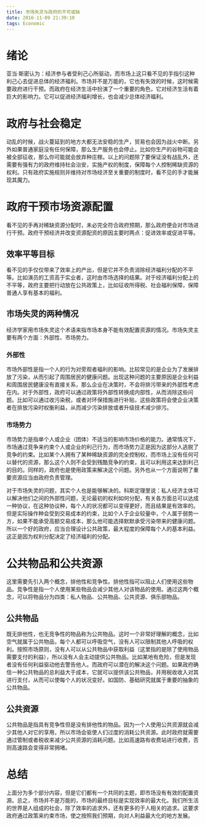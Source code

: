 ```yaml
---
title: 市场失灵与政府的不可或缺
date: 2016-11-09 21:39:10
tags: Economic
---
```


# 绪论

亚当·斯密认为：经济参与者受利己心所驱动，而市场上这只看不见的手指引这种利己心去促进总体的经济福利。市场并不是万能的，它也有失效的时候，这时候需要政府进行干预。而政府在经济生活中扮演了一个重要的角色，它对经济生活有着巨大的影响力。它可以促进经济福利增长，也会减少总体经济福利。

<!-- more -->

# 政府与社会稳定

动乱的时候，战火蔓延到的地方大都无法安稳的生产，贸易也会因为战火中断。另外如果普通家庭没有任何保障，那么生产服务也会停止。比如你生产的谷物可能会被全部征收，那么你可能就会放弃种庄稼。以上的问题除了要保证没有战乱外，还需要有强有力的政府维持社会治安，实施产权的制度，保障每个人控制稀缺资源的权利。只有政府实施规则并维持对市场经济至关重要的制度时，看不见的手才能展现其魔力。

# 政府干预市场资源配置

看不见的手再对稀缺资源分配时，未必完全符合政府预期，那么政府便会对市场进行干预。政府干预经济并改变资源配资的原因主要时两点：促进效率或促进平等。

## 效率平等目标

看不见的手仅仅带来了效率上的产出，但是它并不负责消除经济福利分配的不平等。比如演员的工资高于实业者，这时由市场选择的结果。对于经济福利分配上的不平等，政府主要把行动放在公共政策上，比如征收所得税、社会福利保障，保障普通人享有基本的福利。

## 市场失灵的两种情况

经济学家用市场失灵这个术语来指市场本身不能有效配置资源的情况。市场失灵主要有两个方面：外部性、市场势力。

### 外部性

市场外部性是指一个人的行为对旁观者福利的影响。比较常见的是企业为了发展排放了污染，从而引起了周围居民的健康问题。出现这种问题的主要原因是企业利益和周围居民健康没有直接关系，那么企业在决策时，不会将排污带来的外部性考虑在内。对于外部性，政府可以通过政策将外部性转换成内部性，从而消除这些问题。比如可以通过收污染税，或者对环保措施进行补贴，这些政策将会使企业决策者在排放污染时权衡利益，从而减少污染排放或者升级技术减少排污。

### 市场势力

市场势力是指单个人或企业（团体）不适当的影响市场价格的能力。通常情况下，市场通过竞争来约束个人或企业的利己行为，而市场势力正是因为这部分人逃脱了竞争的约束。比如某个人拥有了某种稀缺资源的完全控制权，而市场上没有任何可以替代的资源，那么这个人则不会受到残酷竞争的约束，且可以利用这来达到利己的目的。同样的，政府也是使用政策来解决这个问题。另外也从一个方面说明了重要资源应当由政府负责管理。

对于市场失灵的问题，其实个人也是能够解决的。科斯定理里说：私人经济主体可以解决他们之间的外部性问题，无论最初的权利如何分配，有关各方面总可以达成一种协议，在这种协议种，每个人的状况都可以变得更好，而且结果是有效率的。但是实际操作种会受到交易成本的约束，比如个人于企业较量中，个人属于弱势一方，如果不能承受高额交易成本，那么他可能选择默默承受污染带来的健康问题。所以一个好的政府，应当合理设计公共政策，最大程度的保障每个人的基本利益。这正是因为权利分配决定了经济福利的分配。

# 公共物品和公共资源

这里需要先引入两个概念，排他性和竞争性。排他性指可以阻止人们使用这些物品。竞争性是指一个人使用某些物品会减少其他人对该物品的使用。通过这两个概念，可以将物品分为四类：私人物品、公共物品、公共资源、俱乐部物品。

## 公共物品

既无排他性，也无竞争性的物品称为公共物品。这时一个非常好理解的概念，比如空气就属于公共物品，每个人都可以呼吸空气，没有人可以限制其他人呼吸的权利。按照市场原则，没有人可以从公共物品中获取利益（这里指的是除了使用物品需要支付的利益），所以没有人会主动提供公共物品。比如某地有危险，但是发现者没有任何利益驱动他去警告他人。而政府可以潜在的解决这个问题。如果政府确信一种公共物品的总利益大于成本，它就可以提供该公共物品，并用税收收入对其进行支付，从而可以使每个人的状况变好。如国防、基础研究就属于重要的抽象的公共物品。

## 公共资源

公共物品是指具有竞争性但是没有排他性的物品。因为一个人使用公共资源就会减少其他人对它的享用，所以市场会驱使人们过度的消耗公共资源。此时政府就需要通过管制或者税收来减少公共资源的消耗问题。比如高速路有收费站进行收费，否则高速路会变得非常拥堵。

# 总结
 
上面分为多个部分内容，但是它们都有一个共同的主题，即市场没有有效的配置资源。总之，市场并不是万能的，市场的最终目标是实现效率的最大化。我们所生活的世界是人组成的社会，除了效率的追求外，还有更多的于人相关的追求。这要求政府通过政策来约束市场，使之按照我们预期，向对人利益最大化的地方发展。